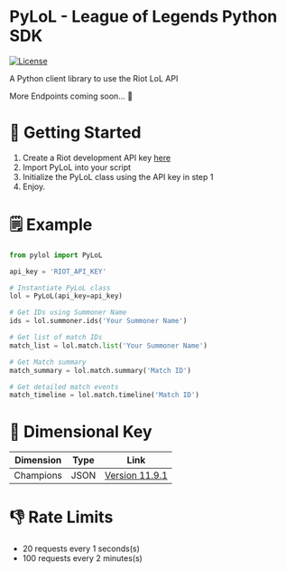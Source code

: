 # PyLoL - League of Legends Python SDK
[![License](https://img.shields.io/badge/license-MIT-blue.svg?style=flat)](http://www.opensource.org/licenses/MIT)

A Python client library to use the Riot LoL API

More Endpoints coming soon... :metal:

# :dart: Getting Started
1. Create a Riot development API key [here](https://developer.riotgames.com/)
2. Import PyLoL into your script
3. Initialize the PyLoL class using the API key in step 1
4. Enjoy.  

# :spiral_notepad: Example
```python
from pylol import PyLoL

api_key = 'RIOT_API_KEY'

# Instantiate PyLoL class 
lol = PyLoL(api_key=api_key)

# Get IDs using Summoner Name
ids = lol.summoner.ids('Your Summoner Name')

# Get list of match IDs
match_list = lol.match.list('Your Summoner Name')

# Get Match summary
match_summary = lol.match.summary('Match ID')

# Get detailed match events
match_timeline = lol.match.timeline('Match ID')
```

# :key: Dimensional Key
|Dimension|Type|Link|
|---|---|---|
|Champions | JSON |[Version 11.9.1](http://ddragon.leagueoflegends.com/cdn/11.9.1/data/en_US/champion.json) |

# :-1: Rate Limits
- 20 requests every 1 seconds(s)
- 100 requests every 2 minutes(s)